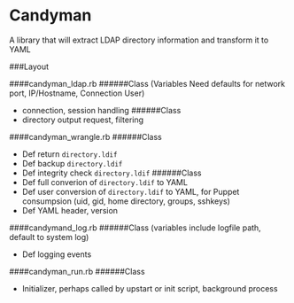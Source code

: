 Candyman
========

A library that will extract LDAP directory information and transform it to YAML

###Layout

####candyman_ldap.rb
######Class (Variables Need defaults for network port, IP/Hostname, Connection User)
- connection, session handling
######Class 
- directory output request, filtering

####candyman_wrangle.rb
######Class 
- Def return ```directory.ldif```
- Def backup ```directory.ldif```
- Def integrity check ```directory.ldif```
######Class 
- Def full converion of ```directory.ldif``` to YAML
- Def user conversion of ```directory.ldif``` to YAML, for Puppet consumpsion (uid, gid, home directory, groups, sshkeys)
- Def YAML header, version

####candymand_log.rb
######Class (variables include logfile path, default to system log)
- Def logging events

####candyman_run.rb
######Class 
- Initializer, perhaps called by upstart or init script, background process
